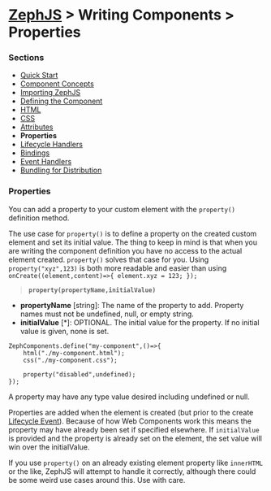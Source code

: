 # [ZephJS](../README.md) > Writing Components > Properties

### Sections

- [Quick Start](./ComponentQuickStart.md)
- [Component Concepts](./ComponentConcepts.md)
- [Importing ZephJS](./ComponentImporting.md)
- [Defining the Component](./ComponentDefinition.md)
- [HTML](./ComponentMarkup.md)
- [CSS](./ComponentStyling.md)
- [Attributes](./ComponentAttributes.md)
- **Properties**
- [Lifecycle Handlers](./ComponentLifecycleHandlers.md)
- [Bindings](./ComponentBindings.md)
- [Event Handlers](./ComponentEvents.md)
- [Bundling for Distribution](./docs/ComponentBundling.md)

### Properties

You can add a property to your custom element with the `property()` definition method.

The use case for `property()` is to define a property on the created custom element and set its initial value. The thing to keep in mind is that when you are writing the component definition you have no access to the actual element created.  `property()` solves that case for you.  Using `property("xyz",123)` is both more readable and easier than using `onCreate((element,content)=>{ element.xyz = 123; });`

> **`property(propertyName,initialValue)`**
 - **propertyName** [string]: The name of the property to add.  Property names must not be undefined, null, or empty string.
 - **initialValue** [*]: OPTIONAL. The initial value for the property. If no initial value is given, none is set.

```
ZephComponents.define("my-component",()=>{
	html("./my-component.html");
	css("./my-component.css");

	property("disabled",undefined);
});
```

A property may have any type value desired including undefined or null.

Properties are added when the element is created (but prior to the create [Lifecycle Event](./ComponentLifecycleHandlers.md)).  Because of how Web Components work this means the property may have already been set if specified elsewhere. If `initialValue` is provided and the property is already set on the element, the set value will win over the initialValue.

If you use `property()` on an already existing element property like `innerHTML` or the like, ZephJS will attempt to handle it correctly, although there could be some weird use cases around this. Use with care.
